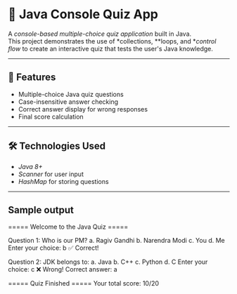 # 📝 Java Console Quiz App

A *console-based multiple-choice quiz application* built in Java.  
This project demonstrates the use of *collections, **loops, and **control flow* to create an interactive quiz that tests the user's Java knowledge.

---

## 📌 Features
- Multiple-choice Java quiz questions
- Case-insensitive answer checking
- Correct answer display for wrong responses
- Final score calculation

---

## 🛠 Technologies Used
- *Java 8+*
- *Scanner* for user input
- *HashMap* for storing questions

-----

## Sample output
===== Welcome to the Java Quiz =====

Question 1:
Who is our PM?
 a. Ragiv Gandhi
 b. Narendra Modi
 c. You
 d. Me
Enter your choice: b
✅ Correct!

Question 2:
JDK belongs to:
 a. Java
 b. C++
 c. Python
 d. C
Enter your choice: c
❌ Wrong! Correct answer: a

===== Quiz Finished =====
Your total score: 10/20
